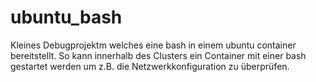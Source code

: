 # ubuntu_bash
Kleines Debugprojektm welches eine bash in einem ubuntu container bereitstellt. So kann innerhalb des Clusters ein Container mit einer bash gestartet werden um z.B. die Netzwerkkonfiguration zu überprüfen.